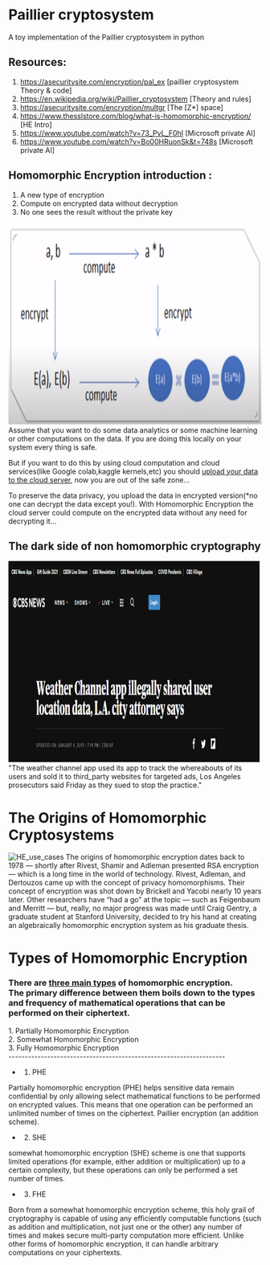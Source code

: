 # Paillier cryptosystem
A toy implementation of the Paillier cryptosystem in python

## Resources:
1. https://asecuritysite.com/encryption/pal_ex  [paillier cryptosystem Theory & code]
2. https://en.wikipedia.org/wiki/Paillier_cryptosystem [Theory and rules]
3. https://asecuritysite.com/encryption/multgr   [The [Z*] space]
4. https://www.thesslstore.com/blog/what-is-homomorphic-encryption/ [HE Intro]
5. https://www.youtube.com/watch?v=73_PvL_F0hI [Microsoft private AI]
6. https://www.youtube.com/watch?v=Bo00HRuonSk&t=748s [Microsoft private AI]

## Homomorphic Encryption introduction :
1. A new type of encryption
2. Compute on encrypted data without decryption
3. No one sees the result without the private key
<img src="https://raw.githubusercontent.com/Alidr79/paillier-cryptosystem/main/HE_graph.png" alt="HE_use_cases" width="550" height="400">
Assume that you want to do some data analytics or some machine learning or other computations on the data.
If you are doing this locally on your system every thing is safe.
<br>
    
But if you want to do this by using cloud computation and cloud services(like Google colab,kaggle kernels,etc) you should <u>upload your data to the cloud server</u>, now you are out of the safe zone... 
<br>
    
To preserve the data privacy, you upload the data in encrypted version(*no one can decrypt the data except you!).
With Homomorphic Encryption the cloud server could compute on the encrypted data without any need for decrypting it...

<h2>The dark side of non homomorphic cryptography</h1>
<img src="https://raw.githubusercontent.com/Alidr79/paillier-cryptosystem/main/CBS_news.png" alt="HE_use_cases" width="500" height="400">
"The weather channel app used its app to track the whereabouts of its users and sold it to third_party websites for targeted ads,
Los Angeles prosecutors said Friday as they sued to stop the practice."

# The Origins of Homomorphic Cryptosystems
<img src="https://www.thesslstore.com/blog/wp-content/uploads/2019/06/History-of-Homomorphic-Encryption-300x267.png" alt="HE_use_cases" width="300" height="300">
The origins of homomorphic encryption dates back to 1978 — shortly after Rivest, Shamir and Adleman presented RSA encryption — which is a long time in the world of technology. Rivest, Adleman, and Dertouzos came up with the concept of privacy homomorphisms. Their concept of encryption was shot down by Brickell and Yacobi nearly 10 years later. Other researchers have “had a go” at the topic — such as Feigenbaum and Merritt — but, really, no major progress was made until Craig Gentry, a graduate student at Stanford University, decided to try his hand at creating an algebraically homomorphic encryption system as his graduate thesis.

# Types of Homomorphic Encryption
<h3>There are <u>three main types</u> of homomorphic encryption.
<br>
The primary difference between them boils down to the types and frequency of mathematical operations that can be performed on their ciphertext.</h3>
1. Partially Homomorphic Encryption<br>
2. Somewhat Homomorphic Encryption<br>
3. Fully Homomorphic Encryption <br>-------------------------------------------------------------------<br>

- 1. PHE

Partially homomorphic encryption (PHE) helps sensitive data remain confidential by only allowing select mathematical functions to be performed on encrypted values. This means that one operation can be performed an unlimited number of times on the ciphertext. 
Paillier encryption (an addition scheme).
<br>
- 2. SHE

somewhat homomorphic encryption (SHE) scheme is one that supports limited operations (for example, either addition or multiplication) up to a certain complexity, but these operations can only be performed a set number of times.
<br>
- 3. FHE

Born from a somewhat homomorphic encryption scheme, this holy grail of cryptography is capable of using any efficiently computable functions (such as addition and multiplication, not just one or the other) any number of times and makes secure multi-party computation more efficient. Unlike other forms of homomorphic encryption, it can handle arbitrary computations on your ciphertexts.
